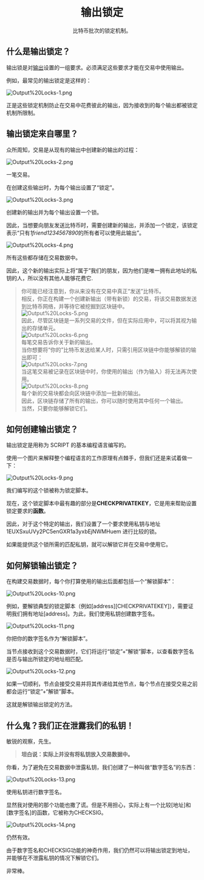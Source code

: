 # <center>输出锁定</center>
<center>比特币批次的锁定机制。</center>

## 什么是输出锁定？
输出锁是对[输出](../Outputs.md)设置的一组要求。必须满足这些要求才能在交易中使用输出。

例如，最常见的输出锁定是这样的：

![Output%20Locks-1.png](img/Output%20Locks-1%20(1).png)

正是这些锁定机制防止在交易中花费彼此的输出，因为接收到的每个输出都被锁定机制所限制。

## 输出锁定来自哪里？
众所周知，交易是从现有的输出中创建新的输出的过程：

![Output%20Locks-2.png](img/Output%20Locks-2%20(1).png)

一笔交易。

在创建这些输出时，为每个输出设置了“锁定”。

![Output%20Locks-3.png](img/Output%20Locks-3%20(1).png)  

创建新的输出并为每个输出设置一个锁。

因此，当想要向朋友发送比特币时，需要创建新的输出，并添加一个锁定，该锁定表示“只有*1friend1234567890*的所有者可以使用此输出”。

![Output%20Locks-4.png](img/Output%20Locks-4%20(1).png)

所有这些都存储在交易数据中。

因此，这个新的输出实际上将“属于”我们的朋友，因为他们是唯一拥有此地址的私钥的人，所以没有其他人能够花费它.  
>你可能已经注意到，你从来没有在交易中真正“发送”比特币。  
相反，你正在构建一个创建新输出（带有新锁）的交易，将该交易数据发送到比特币网络，并等待它被挖掘到区块链中。  
![Output%20Locks-5.png](img/Output%20Locks-5%20(1).png)  
因此，尽管区块链是一系列交易的文件，但在实际应用中，可以将其视为输出的存储单元。  
![Output%20Locks-6.png](img/Output%20Locks-6%20(1).png)  
每笔交易告诉你关于新的输出。  
当你想要将“你的”比特币发送给某人时，只需引用区块链中你能够解锁的输出即可：  
![Output%20Locks-7.png](img/Output%20Locks-7%20(1).png)  
当这笔交易被记录在区块链中时，你使用的输出（作为输入）将无法再次使用。  
![Output%20Locks-8.png](img/Output%20Locks-8%20(1).png)  
每个新的交易块都会向区块链中添加一批新的输出。  
因此，区块链存储了所有的输出，你可以随时使用其中任何一个输出。  
当然，只要你能够解锁它们。

## 如何创建输出锁定？
输出锁定是用称为 SCRIPT 的基本编程语言编写的。

使用一个图片来解释整个编程语言的工作原理有点棘手，但我们还是来试着做一下：  

![Output%20Locks-9.png](img/Output%20Locks-9%20(1).png)  

我们编写的这个锁被称为锁定脚本。

现在，这个锁定脚本中最有趣的部分是**CHECKPRIVATEKEY**，它是用来帮助​​设置锁定要求的**函数**。

因此，对于这个特定的输出，我们设置了一个要求使用私钥与地址1EUXSxuUVy2PC5enGXR1a3yxbEjNWMHuem 进行比较的锁。

如果能提供这个锁所需的匹配私钥，就可以解锁它并在交易中使用它。

## 如何解锁输出锁定？
在构建交易数据时，每个你打算使用的输出后面都包括一个“解锁脚本”：  

![Output%20Locks-10.png](img/Output%20Locks-10%20(1).png)

例如，要解锁典型的锁定脚本（例如[address][CHECKPRIVATEKEY]），需要证明我们拥有地址[address]。为此，我们使用私钥创建数字签名。

![Output%20Locks-11.png](img/Output%20Locks-11%20(1).png)  

你把你的数字签名作为“解锁脚本”。

当节点接收到这个交易数据时，它们将运行“锁定”+“解锁”脚本，以查看数字签名是否与输出所锁定的地址相匹配。

![Output%20Locks-12.png](img/Output%20Locks-12%20(1).png)  

如果一切顺利，节点会接受交易并将其传递给其他节点，每个节点在接受交易之前都会运行“锁定”+“解锁”脚本。

这就是解锁输出锁定的方法。

## 什么鬼？我们正在泄露我们的私钥！

敏锐的观察，先生。

>**坦白说：实际上并没有将私钥放入交易数据中。**

你看，为了避免在交易数据中泄露私钥，我们创建了一种叫做“数字签名”的东西：

![Output%20Locks-13.png](img/Output%20Locks-13%20(1).png)

使用私钥进行数字签名。

显然我对使用的那个功能也撒了谎。但是不用担心，实际上有一个比较[地址]和[数字签名]的函数，它被称为CHECKSIG。  

![Output%20Locks-14.png](img/Output%20Locks-14%20(1).png)  

仍然有效。

由于数字签名和CHECKSIG功能的神奇作用，我们仍然可以将输出锁定到地址，并能够在不泄露私钥的情况下解锁它们。

非常棒。